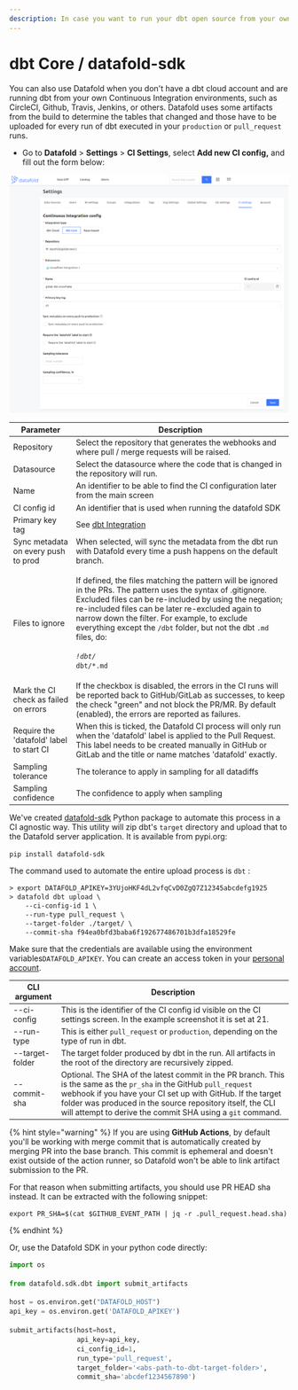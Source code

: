 ```yaml
---
description: In case you want to run your dbt open source from your own pipeline
---
```


# dbt Core / datafold-sdk

You can also use Datafold when you don't have a dbt cloud account and are running dbt from your own Continuous Integration environments, such as CircleCI, Github, Travis, Jenkins, or others. Datafold uses some artifacts from the build to determine the tables that changed and those have to be uploaded for every run of dbt executed in your `production` or `pull_request` runs.&#x20;

* Go to **Datafold** > **Settings** > **CI Settings**, select **Add new CI config,** and fill out the form below:

![](<../../../.gitbook/assets/image (20).png>)

| Parameter                                | Description                                                                                                                                                                                                                                                                                                                                                                                                                                         |
| ---------------------------------------- | --------------------------------------------------------------------------------------------------------------------------------------------------------------------------------------------------------------------------------------------------------------------------------------------------------------------------------------------------------------------------------------------------------------------------------------------------- |
| Repository                               | Select the repository that generates the webhooks and where pull / merge requests will be raised.                                                                                                                                                                                                                                                                                                                                                   |
| Datasource                               | Select the datasource where the code that is changed in the repository will run.                                                                                                                                                                                                                                                                                                                                                                    |
| Name                                     | An identifier to be able to find the CI configuration later from the main screen                                                                                                                                                                                                                                                                                                                                                                    |
| CI config id                             | An identifier that is used when running the datafold SDK                                                                                                                                                                                                                                                                                                                                                                                            |
| Primary key tag                          | See [dbt Integration](../)                                                                                                                                                                                                                                                                                                                                                                                                                          |
| Sync metadata on every push to prod      | When selected, will sync the metadata from the dbt run with Datafold every time a push happens on the default branch.                                                                                                                                                                                                                                                                                                                               |
| Files to ignore                          | <p>If defined, the files matching the pattern will be ignored in the PRs. The pattern uses the syntax of .gitignore. Excluded files can be re-included by using the negation; re-included files can be later re-excluded again to narrow down the filter. For example, to exclude everything except the <code>/dbt</code> folder, but not the dbt <code>.md</code> files, do:<br><code>*</code><br><code>!dbt/*</code><br><code>dbt/*.md</code></p> |
| Mark the CI check as failed on errors    | If the checkbox is disabled, the errors in the CI runs will be reported back to GitHub/GitLab as successes, to keep the check "green" and not block the PR/MR. By default (enabled), the errors are reported as failures.                                                                                                                                                                                                                           |
| Require the 'datafold' label to start CI | When this is ticked, the Datafold CI process will only run when the 'datafold' label is applied to the Pull Request. This label needs to be created manually in GitHub or GitLab and the title or name matches 'datafold' exactly.                                                                                                                                                                                                                  |
| Sampling tolerance                       | The tolerance to apply in sampling for all datadiffs                                                                                                                                                                                                                                                                                                                                                                                                |
| Sampling confidence                      | The confidence to apply when sampling                                                                                                                                                                                                                                                                                                                                                                                                               |

We've created [datafold-sdk](https://pypi.org/project/datafold-sdk/) Python package to automate this process in a CI agnostic way. This utility will zip dbt's `target` directory and upload that to the Datafold server application. It is available from pypi.org:

`pip install datafold-sdk`

The command used to automate the entire upload process is `dbt` :&#x20;

```
> export DATAFOLD_APIKEY=3YUjoHKF4dL2vfqCvD0ZgQ7Z12345abcdefg1925
> datafold dbt upload \
    --ci-config-id 1 \
    --run-type pull_request \
    --target-folder ./target/ \
    --commit-sha f94ea0bfd3baba6f192677486701b3dfa18529fe
```

Make sure that the credentials are available using the environment variables`DATAFOLD_APIKEY`. You can create an access token in your [personal account](https://app.datafold.com/users/me).

| CLI argument    | Description                                                                                                                                                                                                                                                                                                     |
| --------------- | --------------------------------------------------------------------------------------------------------------------------------------------------------------------------------------------------------------------------------------------------------------------------------------------------------------- |
| --ci-config     | This is the identifier of the CI config id visible on the CI settings screen. In the example screenshot it is set at 21.                                                                                                                                                                                        |
| --run-type      | This is either `pull_request` or `production`, depending on the type of run in dbt.                                                                                                                                                                                                                             |
| --target-folder | The target folder produced by dbt in the run. All artifacts in the root of the directory are recursively zipped.                                                                                                                                                                                                |
| --commit-sha    | Optional. The SHA of the latest commit in the PR branch. This is the same as the `pr_sha` in the GitHub `pull_request` webhook if you have your CI set up with GitHub. If the target folder was produced in the source repository itself, the CLI will attempt to derive the commit SHA using a `git` command.  |

{% hint style="warning" %}
If you are using **GitHub Actions**, by default you'll be working with merge commit that is automatically created by merging PR into the base branch. This commit is ephemeral and doesn't exist outside of the action runner, so Datafold won't be able to link artifact submission to the PR.

For that reason when submitting artifacts, you should use PR HEAD sha instead. It can be extracted with the following snippet:

```
export PR_SHA=$(cat $GITHUB_EVENT_PATH | jq -r .pull_request.head.sha)          
```
{% endhint %}

Or, use the Datafold SDK in your python code directly:

```python
import os

from datafold.sdk.dbt import submit_artifacts

host = os.environ.get("DATAFOLD_HOST")
api_key = os.environ.get('DATAFOLD_APIKEY')

submit_artifacts(host=host,
                 api_key=api_key,
                 ci_config_id=1,
                 run_type='pull_request',
                 target_folder='<abs-path-to-dbt-target-folder>',
                 commit_sha='abcdef1234567890')
```

